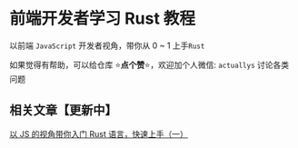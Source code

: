 # 前端开发者学习 Rust 教程

以前端 `JavaScript` 开发者视角，带你从 0 ~ 1 上手`Rust`

如果觉得有帮助，可以给仓库 ⭐️**点个赞**⭐️，欢迎加个人微信: `actuallys` 讨论各类问题

## 相关文章【更新中】

[以 JS 的视角带你入门 Rust 语言，快速上手（一）](./crates/tutorials-1/README.md)
